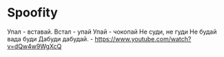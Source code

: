 # Spoofity
Упал - вставай. Встал - упай Упай - чокопай Не суди, не гуди Не будай вада буди Дабуди дабудай. - https://www.youtube.com/watch?v=dQw4w9WgXcQ
